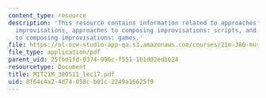 ```yaml
---
content_type: resource
description: 'This resource contains information related to approaches to composing
  improvisations, approaches to composing improvisations: scripts, and approaches
  to composing improvisations: games.'
file: https://ol-ocw-studio-app-qa.s3.amazonaws.com/courses/21m-380-music-and-technology-live-electronics-performance-practices-spring-2011/8f64c4a24d74058cb01c2249a16625f9_MIT21M_380S11_lec17.pdf
file_type: application/pdf
parent_uid: 25fbd1fd-0374-996c-f551-1b1dd2edb624
resourcetype: Document
title: MIT21M_380S11_lec17.pdf
uid: 8f64c4a2-4d74-058c-b01c-2249a16625f9
---
```

